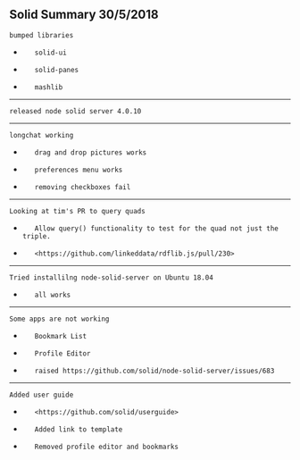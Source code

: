 Solid Summary 30/5/2018
---
    bumped libraries
-        solid-ui
-        solid-panes
-        mashlib
---
    released node solid server 4.0.10
---
    longchat working
-        drag and drop pictures works
-        preferences menu works
-        removing checkboxes fail
---
    Looking at tim's PR to query quads
-        Allow query() functionality to test for the quad not just the triple.
-        <https://github.com/linkeddata/rdflib.js/pull/230>
---
    Tried installilng node-solid-server on Ubuntu 18.04
-        all works
---
    Some apps are not working
-        Bookmark List
-        Profile Editor
-        raised https://github.com/solid/node-solid-server/issues/683
---
    Added user guide
-        <https://github.com/solid/userguide>
-        Added link to template
-        Removed profile editor and bookmarks
